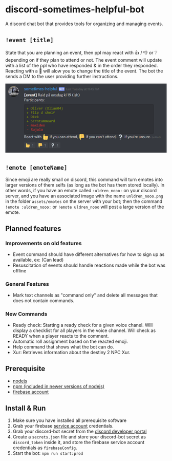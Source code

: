 # discord-sometimes-helpful-bot
A discord chat bot that provides tools for organizing and managing events.

## `!event [title]`

State that you are planning an event, then ppl may react with :thumbsup: / :thumbsdown: or :grey_question: depending on if they plan to attend or not. The event comment will update with a list of the ppl who have responded & in the order they responded.
Reacting with a :wrench: will alow you to change the title of the event. The bot the sends a DM to the user providing further instructions.

![](assets/event2.png)

## `!emote [emoteName]`

Since emoji are really small on discord, this command will turn emotes into larger versions of them selfs (as long as the bot has them stored locally). In other words, if you have an emote called `:uldren_nooo:` on your discord server, and you have an associated image with the name `unldren_nooo.png` in the folder `assets/emotes` on the server with your bot; then the command `!emote :uldren_nooo:` or `!emote uldren_nooo` will post a large version of the emote.

## Planned features

### Improvements on old features

* Event command should have different alternatives for how to sign up as available, ex: (Can lead)
* Resuscitation of events should handle reactions made while the bot was offline

### General Features

* Mark text channels as "command only" and delete all messages that does not contain commands.

### New Commands

* Ready check: Starting a ready check for a given voice chanel. Will display a checklist for all players in the voice channel. Will check as READY when a player reacts to the comment.
* Automatic roll assignment based on the reacted emoji.
* Help command that shows what the bot can do.
* Xur: Retrieves information about the destiny 2 NPC Xur.

## Prerequisite

* [nodejs](https://nodejs.org)
* [npm (included in newer versions of nodejs)](https://github.com/npm/cli/releases/tag/v6.10.0)
* [firebase account](https://firebase.google.com/)

## Install & Run

1. Make sure you have installed all prerequisite software
2. Grab your firebase [service account](https://firebase.google.com/docs/admin/setup) credentials.
3. Grab your discord-bot secret from the [discord developer portal](https://discordapp.com/developers/applications)
4. Create a `secrets.json` file and store your discord-bot secret as `discord_token` inside it, and store the firebase service account credentials as `firebaseConfig`.
5. Start the bot: `npm run start:prod`
